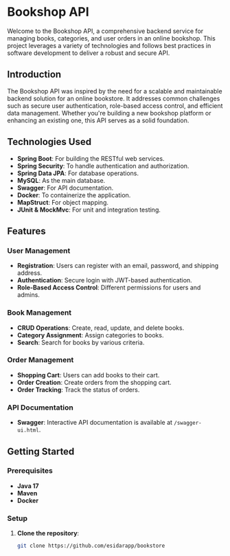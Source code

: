 # Bookshop API

Welcome to the Bookshop API, a comprehensive backend service for managing books, categories, and user orders in an online bookshop. This project leverages a variety of technologies and follows best practices in software development to deliver a robust and secure API.

## Introduction

The Bookshop API was inspired by the need for a scalable and maintainable backend solution for an online bookstore. It addresses common challenges such as secure user authentication, role-based access control, and efficient data management. Whether you're building a new bookshop platform or enhancing an existing one, this API serves as a solid foundation.

## Technologies Used

- **Spring Boot**: For building the RESTful web services.
- **Spring Security**: To handle authentication and authorization.
- **Spring Data JPA**: For database operations.
- **MySQL**: As the main database.
- **Swagger**: For API documentation.
- **Docker**: To containerize the application.
- **MapStruct**: For object mapping.
- **JUnit & MockMvc**: For unit and integration testing.

## Features

### User Management

- **Registration**: Users can register with an email, password, and shipping address.
- **Authentication**: Secure login with JWT-based authentication.
- **Role-Based Access Control**: Different permissions for users and admins.

### Book Management

- **CRUD Operations**: Create, read, update, and delete books.
- **Category Assignment**: Assign categories to books.
- **Search**: Search for books by various criteria.

### Order Management

- **Shopping Cart**: Users can add books to their cart.
- **Order Creation**: Create orders from the shopping cart.
- **Order Tracking**: Track the status of orders.

### API Documentation

- **Swagger**: Interactive API documentation is available at `/swagger-ui.html`.

## Getting Started

### Prerequisites

- **Java 17**
- **Maven**
- **Docker**

### Setup

1. **Clone the repository**:
   ```sh
   git clone https://github.com/esidarapp/bookstore
   